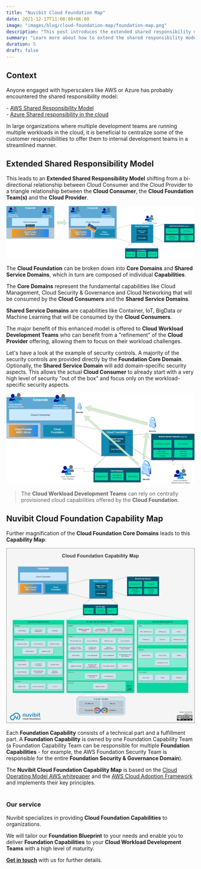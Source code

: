 ```yaml
---
title: "Nuvibit Cloud Foundation Map"
date: 2021-12-17T11:00:00+06:00
image: "images/blog/cloud-foundation-map/foundation-map.png"
description: "This post introduces the extended shared responsibility model and presents the Nuvibit Cloud Foundation Capability Map."
summary: "Learn more about how to extend the shared responsibility model to the Nuvibit Cloud Foundation Capability Map."
duration: 5
draft: false
---
```

## Context

Anyone engaged with hyperscalers like AWS or Azure has probably encountered the shared responsibility model:

\- [AWS Shared Responsibility Model](https://aws.amazon.com/compliance/shared-responsibility-model/?nc1=h_ls 'AWS Shared Responsibility Model Website')  
\- [Azure Shared responsibility in the cloud](https://docs.microsoft.com/en-us/azure/security/fundamentals/shared-responsibility 'Azure Shared responsibility in the cloud Website')  

In large organizations where multiple development teams are running multiple workloads in the cloud, it is beneficial to centralize some of the customer responsibilities to offer them to internal development teams in a streamlined manner.

## Extended Shared Responsibility Model

This leads to an **Extended Shared Responsibility Model** shifting from a bi-directional relationship between Cloud Consumer and the Cloud Provider to a triangle relationship between the **Cloud Consumer**, the **Cloud Foundation Team(s)** and the **Cloud Provider**. 


![img](images/blog/cloud-foundation-map/extended-srm.png)

The **Cloud Foundation** can be broken down into **Core Domains** and **Shared Service Domains**, which in turn are composed of individual **Capabilities**.

The **Core Domains** represent the fundamental capabilities like Cloud Management, Cloud Security & Governance and Cloud Networking that will be consumed by the **Cloud Consumers** and the **Shared Service Domains**.

**Shared Service Domains** are capabilities like Container, IoT, BigData or Machine Learning that will be consumed by the **Cloud Consumers**.

The major benefit of this enhanced model is offered to **Cloud Workload Development Teams** who can benefit from a "refinement" of the **Cloud Provider** offering, allowing them to focus on their workload challenges.

Let's have a look at the example of security controls. A majority of the security controls are provided directly by the **Foundation Core Domain**. Optionally, the **Shared Service Domain** will add domain-specific security aspects.
This allows the actual **Cloud Consumer** to already start with a very high level of security "out of the box" and focus only on the workload-specific security aspects.

![img](images/blog/cloud-foundation-map/sample-security.png)

> The **Cloud Workload Development Teams** can rely on centrally provisioned cloud capabilities offered by the **Cloud Foundation**.

## Nuvibit Cloud Foundation Capability Map

Further magnification of the **Cloud Foundation Core Domains** leads to this **Capability Map**:

![img](images/blog/cloud-foundation-map/cloud-capability-map-highres.png)

Each **Foundation Capability** consists of a technical part and a fulfillment part. A **Foundation Capability** is owned by one Foundation Capability Team (a Foundation Capability Team can be responsible for multiple **Foundation Capabilities** - for example, the AWS Foundation Security Team is responsible for the entire **Foundation Security & Governance Domain**).

The **Nuvibit Cloud Foundation Capability Map** is based on the [Cloud Operating Model AWS whitepaper](https://d1.awsstatic.com/whitepapers/building-a-cloud-operating-model.pdf 'AWS Whitepaper') and the [AWS Cloud Adoption Framework](https://docs.aws.amazon.com/whitepapers/latest/overview-aws-cloud-adoption-framework/foundational-capabilities.html) and implements their key principles.
<br/><br/>

### Our service

Nuvibit specializes in providing **Cloud Foundation Capabilities** to organizations.

We will tailor our **Foundation Blueprint** to your needs and enable you to deliver **Foundation Capabilities** to your **Cloud Workload Development Teams** with a high level of maturity.

**[Get in touch](/contact/ 'Contact us for more information!')** with us for further details.
